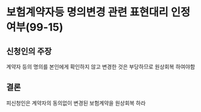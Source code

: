 # 보험계약자등 명의변경 관련 표현대리 인정여부(99-15)

## 신청인의 주장
계약자 등의 명의를 본인에게 확인하지 않고 변경한 것은 부당하므로 원상회복 하여야함

## 결론
피신청인은 계약자의 동의없이 변경된 보험계약을 원상회복 하라
